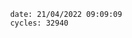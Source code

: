 

                date: 21/04/2022 09:09:09
                cycles: 32940

                         